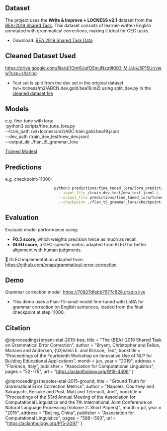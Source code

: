 ## Dataset

The project uses the **Write & Improve + LOCNESS v2.1** dataset from the [BEA-2019 Shared Task](https://www.cl.cam.ac.uk/research/nl/bea2019st/#data). This dataset consists of learner-written English annotated with grammatical corrections, making it ideal for GEC tasks.

- Download: [BEA 2019 Shared Task Data](https://www.cl.cam.ac.uk/research/nl/bea2019st/#data)

## Cleaned Dataset Used

https://drive.google.com/file/d/1OmKUufOSmJNzq9Ki93jiMiUJpJ5P15Ur/view?usp=sharing

- Test set is split from the dev set in the original dataset (wi+locness/m2/ABCN.dev.gold.bea19.m2) using split_dev.py in the [cleaned dataset file](https://drive.google.com/file/d/1OmKUufOSmJNzq9Ki93jiMiUJpJ5P15Ur/view?usp=sharing)


## Models
e.g. fine-tune with lora:<br>
                        &nbsp;python3 scripts/fine_tune_lora.py \
                          --train_path /wi+locness/m2/ABC.train.gold.bea19.jsonl \
                          --dev_path /train_dev_test/new_dev.jsonl \
                          --output_dir ./flan_t5_grammar_lora

[Trained Modesl](https://drive.google.com/file/d/1XK22QTXzbBQHBHKUK6hGLeCgO1nGmL3p/view?usp=sharing)

## Predictions
e.g. checkpoint-11000:<br>
```bash
                      python3 predictions/fine_tuned_lora/lora_predictions.py \
                        --input_file /train_dev_test/new_test.jsonl \
                        --output_file predictions/fine_tuned_lora/tuned_predictions_11000.jsonl \
                        --checkpoint ./flan_t5_grammar_lora/checkpoint-11000
```
## Evaluation

Evaluate model performance using:

- **F0.5 score**, which weights precision twice as much as recall.
- **GLEU score**, a GEC-specific metric adapted from BLEU for better alignment with human judgments.

📍 GLEU implementation adapted from:  
https://github.com/cnap/grammatical-error-correction

## Demo

Grammar correction model: https://70827dfebb7677c828.gradio.live
- This demo uses a Flan-T5-small model fine-tuned with LoRA for grammar correction on English sentences, loaded from the final checkpoint at step 11000.

## Citation

@inproceedings{bryant-etal-2019-bea,
  title = "The {BEA}-2019 Shared Task on Grammatical Error Correction",
  author = "Bryant, Christopher and Felice, Mariano and Andersen, {\O}istein E. and Briscoe, Ted",
  booktitle = "Proceedings of the Fourteenth Workshop on Innovative Use of NLP for Building Educational Applications",
  month = jun,
  year = "2019",
  address = "Florence, Italy",
  publisher = "Association for Computational Linguistics",
  pages = "52--75",
  url = "https://aclanthology.org/W19-4406"
}

@inproceedings{napoles-etal-2015-ground,
  title = "Ground Truth for Grammatical Error Correction Metrics",
  author = "Napoles, Courtney and Sakaguchi, Keisuke and Post, Matt and Tetreault, Joel",
  booktitle = "Proceedings of the 53rd Annual Meeting of the Association for Computational Linguistics and the 7th International Joint Conference on Natural Language Processing (Volume 2: Short Papers)",
  month = jul,
  year = "2015",
  address = "Beijing, China",
  publisher = "Association for Computational Linguistics",
  pages = "588--593",
  url = "https://aclanthology.org/P15-2097"
}
